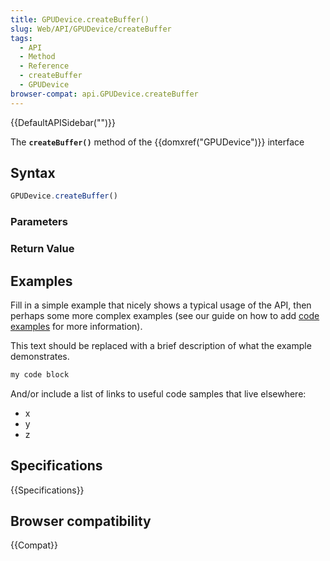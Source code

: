 ```yaml
---
title: GPUDevice.createBuffer()
slug: Web/API/GPUDevice/createBuffer
tags:
  - API
  - Method
  - Reference
  - createBuffer
  - GPUDevice
browser-compat: api.GPUDevice.createBuffer
---
```

{{DefaultAPISidebar("")}}

The **`createBuffer()`** method of the {{domxref("GPUDevice")}} interface 

## Syntax

```js
GPUDevice.createBuffer()
```

### Parameters



### Return Value



## Examples

Fill in a simple example that nicely shows a typical usage of the API, then perhaps some more complex examples (see our guide on how to add [code examples](/en-US/docs/MDN/Contribute/Structures/Code_examples) for more information).

This text should be replaced with a brief description of what the example demonstrates.

```js
my code block
```

And/or include a list of links to useful code samples that live elsewhere:

*   x
*   y
*   z

## Specifications

{{Specifications}}

## Browser compatibility

{{Compat}}


